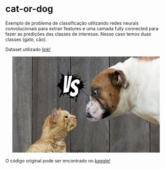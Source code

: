 # cat-or-dog

Exemplo de problema de classificação utilizando redes neurais convolucionais para extrair features e uma camada fully connected para fazer as predições das classes de interesse. Nesse caso temos duas classes (gato, cão).

Dataset utilizado [link!](https://www.kaggle.com/uysimty/keras-cnn-dog-or-cat-classification/data?select=train.zip)
<p align="center">
  <img width="460" height="300" src="Cat-vs-Dog.jpg">
</p>

O código original pode ser encontrado no [kaggle!](https://www.kaggle.com/brunafrade/keras-cnn-dog-or-cat-classification/edit)
